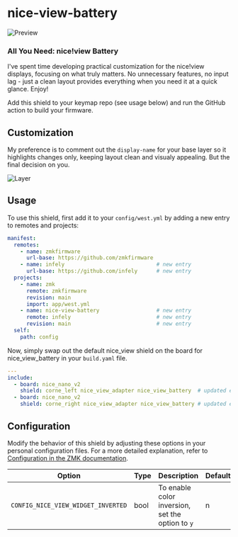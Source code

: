# nice-view-battery

![Preview](https://github.com/infely/nice-view-battery/blob/main/.github/assets/preview.jpg?raw=true)

### All You Need: nice!view Battery

I've spent time developing practical customization for the nice!view displays, focusing on what truly matters. No unnecessary features, no input lag - just a clean layout provides everything when you need it at a quick glance. Enjoy!

Add this shield to your keymap repo (see usage below) and run the GitHub action to build your firmware.

## Customization

My preference is to comment out the `display-name` for your base layer so it highlights changes only, keeping layout clean and visualy appealing. But the final decision on you.

![Layer](https://github.com/infely/nice-view-battery/blob/main/.github/assets/layer.jpg?raw=true)

## Usage

To use this shield, first add it to your `config/west.yml` by adding a new entry to remotes and projects:

```yml
manifest:
  remotes:
    - name: zmkfirmware
      url-base: https://github.com/zmkfirmware
    - name: infely                             # new entry
      url-base: https://github.com/infely      # new entry
  projects:
    - name: zmk
      remote: zmkfirmware
      revision: main
      import: app/west.yml
    - name: nice-view-battery                  # new entry
      remote: infely                           # new entry
      revision: main                           # new entry
  self:
    path: config
```

Now, simply swap out the default nice_view shield on the board for nice_view_battery in your `build.yaml` file.

```yml
---
include:
  - board: nice_nano_v2
    shield: corne_left nice_view_adapter nice_view_battery  # updated entry
  - board: nice_nano_v2
    shield: corne_right nice_view_adapter nice_view_battery # updated entry
```

## Configuration

Modify the behavior of this shield by adjusting these options in your personal configuration files. For a more detailed explanation, refer to [Configuration in the ZMK documentation](https://zmk.dev/docs/config).

| Option                             | Type | Description                                      | Default |
| ---------------------------------- | ---- | ------------------------------------------------ | ------- |
| `CONFIG_NICE_VIEW_WIDGET_INVERTED` | bool | To enable color inversion, set the option to `y` | n       |
